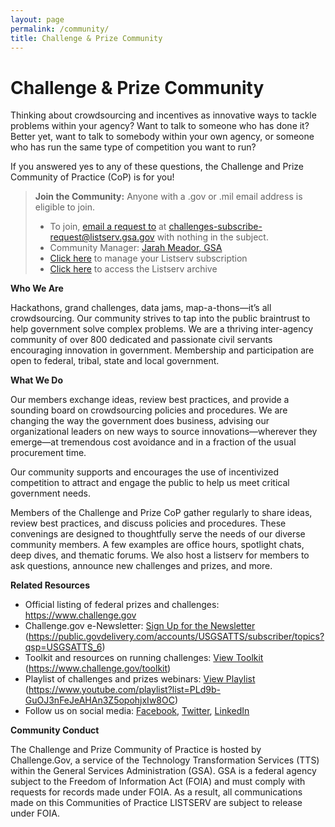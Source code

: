 ```yaml
---
layout: page
permalink: /community/
title: Challenge & Prize Community
---
```

# Challenge & Prize Community

Thinking about crowdsourcing and incentives as innovative ways to tackle problems within your agency? Want to talk to someone who has done it? Better yet, want to talk to somebody within your own agency, or someone who has run the same type of competition you want to run?

If you answered yes to any of these questions, the Challenge and Prize Community of Practice (CoP) is for you!


> **Join the Community:** Anyone with a .gov or .mil email address is eligible to join.
>
> - To join, <a href="mailto: challenges-subscribe-request@listserv.gsa.gov" target="_blank" color="#0050d8">email a request to</a> at challenges-subscribe-request@listserv.gsa.gov with nothing in the subject.
> - Community Manager: <a href="https://digital.gov/authors/jarah-meador/" target="_blank" color="#0050d8">Jarah Meador, GSA</a>
> - <a href="https://digital.gov/communities/manage-your-subscription" target="_blank" color="#0050d8">Click here</a> to manage your Listserv subscription
> - <a href="https://digital.gov/communities/manage-your-subscription/#access-the-listserv-archive" target="_blank" color="#0050d8">Click here</a> to access the Listserv archive
               

**Who We Are**

Hackathons, grand challenges, data jams, map-a-thons—it’s all crowdsourcing. Our community strives to tap into the public braintrust to help government solve complex problems. We are a thriving inter-agency community of over 800 dedicated and passionate civil servants encouraging innovation in government. Membership and participation are open to federal, tribal, state and local government.

**What We Do**

Our members exchange ideas, review best practices, and provide a sounding board on crowdsourcing policies and procedures. We are changing the way the government does business, advising our organizational leaders on new ways to source innovations—wherever they emerge—at tremendous cost avoidance and in a fraction of the usual procurement time.

Our community supports and encourages the use of incentivized competition to attract and engage the public to help us meet critical government needs.

Members of the Challenge and Prize CoP gather regularly to share ideas, review best practices, and discuss policies and procedures. These convenings are designed to thoughtfully serve the needs of our diverse community members. A few examples are office hours, spotlight chats, deep dives, and thematic forums. We also host a listserv for members to ask questions, announce new challenges and prizes, and more.

**Related Resources**

- Official listing of federal prizes and challenges: <a href="https://www.challenge.gov" color="#0050d8">https://www.challenge.gov</a>
- Challenge.gov e-Newsletter: <a href="https://public.govdelivery.com/accounts/USGSATTS/subscriber/topics?qsp=USGSATTS_6" color="#0050d8">Sign Up for the Newsletter</a> (https://public.govdelivery.com/accounts/USGSATTS/subscriber/topics?qsp=USGSATTS_6)
- Toolkit and resources on running challenges: <a href="https://www.challenge.gov/toolkit" color="#0050d8">View Toolkit</a> (https://www.challenge.gov/toolkit)
- Playlist of challenges and prizes webinars: <a href="https://www.youtube.com/playlist?list=PLd9b-GuOJ3nFeJeAHAn3Z5opohjxIw8OC" target="_blank" color="#0050d8">View Playlist</a> (https://www.youtube.com/playlist?list=PLd9b-GuOJ3nFeJeAHAn3Z5opohjxIw8OC)
- Follow us on social media: <a href="https://www.facebook.com/challengegov" color="#0050d8">Facebook</a>, <a href="https://www.twitter.com/challengegov" color="#0050d8">Twitter</a>, <a href="https://www.linkedin.com/company/challengegov/" color="#0050d8">LinkedIn</a>


**Community Conduct**

The Challenge and Prize Community of Practice is hosted by Challenge.Gov, a service of the Technology Transformation Services (TTS) within the General Services Administration (GSA). GSA is a federal agency subject to the Freedom of Information Act (FOIA) and must comply with requests for records made under FOIA. As a result, all communications made on this Communities of Practice LISTSERV are subject to release under FOIA.

